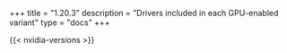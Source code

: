 +++
title = "1.20.3"
description = "Drivers included in each GPU-enabled variant"
type = "docs"
+++

{{< nvidia-versions >}}
